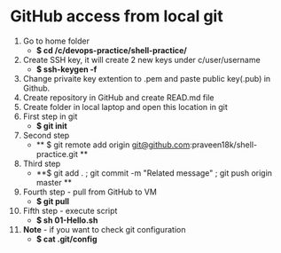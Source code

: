 # GitHub access from local git
01. Go to home folder
    - **$ cd /c/devops-practice/shell-practice/** 
02. Create SSH key, it will create 2 new keys under c/user/username
    - **$ ssh-keygen -f <keyname>**
03. Change privaite key extention to .pem and paste public key(.pub) in Github.
04. Create repository in GitHub and create READ.md file
05. Create folder in local laptop and open this location in git
06. First step in git 
    - **$ git init**
07. Second step 
    - ** $ git remote add origin git@github.com:praveen18k/shell-practice.git **
08. Third step 
    - **$ git add . ; git commit -m "Related message" ; git push origin master ** 
09. Fourth step - pull from GitHub to VM
    - **$ git pull**
10. Fifth step - execute script
    - **$ sh 01-Hello.sh**
11. **Note** - if you want to check git configuration
    - **$ cat .git/config**






